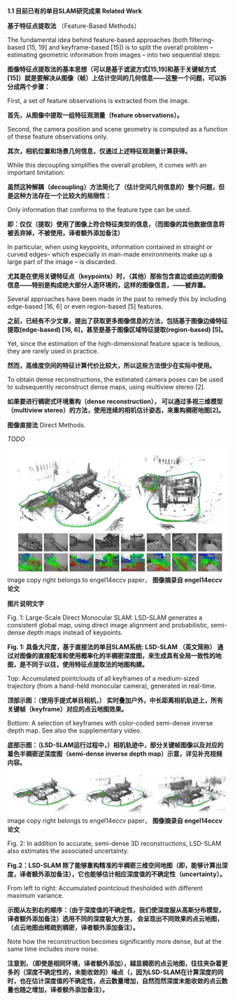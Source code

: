 **1.1 目前已有的单目SLAM研究成果 Related Work**

**基于特征点提取法** （Feature-Based Methods）

The fundamental idea behind feature-based approaches \(both filtering-based \[15, 19\] and keyframe-based \[15\]\) is to split the overall problem – estimating geometric information from images – into two sequential steps:

**图像特征点提取法的基本思想（可以是基于滤波方式\[15,19\]和基于关键帧方式\[15\]）就是要解决从图像（帧）上估计空间的几何信息——这整一个问题，可以拆分成两个步骤：**

First, a set of feature observations is extracted from the image.

**首先，从图像中提取一组特征观测量（feature observations）。**

Second, the camera position and scene geometry is computed as a function of these feature observations only.

**其次，相机位置和场景几何信息，仅通过上述特征观测量计算获得。**

While this decoupling simplifies the overall problem, it comes with an important limitation:

**虽然这种解耦（decoupling）方法简化了（估计空间几何信息的）整个问题，但是这种方法存在一个比较大的局限性：**

Only information that conforms to the feature type can be used.

**即：仅仅（提取）使用了图像上符合特征类型的信息，（而图像的其他数据信息将被丢弃掉，不被使用，译者额外添加备注）**

In particular, when using keypoints, information contained in straight or curved edges– which especially in man-made environments make up a large part of the image – is discarded.

**尤其是在使用关键特征点（keypoints）时，（其他）那些包含直边或曲边的图像信息——特别是构成绝大部分人造环境的，这样的图像信息，——被弃置。**

Several approaches have been made in the past to remedy this by including edge-based \[16, 6\] or even region-based \[5\] features.

**之前，已经有不少文章，提出了获取更多图像信息的方法，包括基于图像边缘特征提取\(edge-based\) \[16, 6\]，甚至是基于图像区域特征提取\(region-based\) \[5\]。**

Yet, since the estimation of the high-dimensional feature space is tedious, they are rarely used in practice.

**然而，高维度空间的特征计算代价比较大，所以这些方法很少在实际中使用。**

To obtain dense reconstructions, the estimated camera poses can be used to subsequently reconstruct dense maps, using multiview stereo \[2\].

**如果要进行稠密式环境重构（dense reconstruction）， 可以通过多视三维模型（multiview stereo）的方法，使用连续的相机估计姿态，来重构稠密地图\[2\]。**

**图像直接法** Direct Methods.

_TODO_

![](/assets/fig_1.png)image copy right belongs to engel14eccv paper， **图像摘录自 engel14eccv论文**

**图片说明文字**

Fig. 1: Large-Scale Direct Monocular SLAM: LSD-SLAM generates a consistent global map, using direct image alignment and probabilistic, semi-dense depth maps instead of keypoints.

**Fig. 1: 具备大尺度，基于直接法的单目SLAM系统: LSD-SLAM （英文简称） 通过对图像的直接配准和使用概率化的半稠密深度图，来生成具有全局一致性的地图，是不同于以往，使用特征点提取法的地图构建。**

Top: Accumulated pointclouds of all keyframes of a medium-sized trajectory \(from a hand-held monocular camera\), generated in real-time.

**顶部示图：（使用手提式单目相机，） 实时叠加户外，中长距离相机轨迹上，所有关键帧（keyframe）对应的点云地图效果。**

Bottom: A selection of keyframes with color-coded semi-dense inverse depth map. See also the supplementary video.

**底部示图：（LSD-SLAM运行过程中，）相机轨迹中，部分关键帧图像以及对应的着色半稠密逆深度图（semi-dense inverse depth map）示意，详见补充视频内容。**![](/assets/fig_2.png)image copy right belongs to engel14eccv paper， **图像摘录自 engel14eccv论文**

Fig. 2: In addition to accurate, semi-dense 3D reconstructions, LSD-SLAM also estimates the associated uncertainty.

**Fig.2：LSD-SLAM 除了能够重构精准的半稠密三维空间地图（即，能够计算出深度，译者额外添加备注），它也能够估计相应深度值的不确定性（uncertainty）。**

From left to right: Accumulated pointcloud thesholded with different maximum variance.

**示图从左到右的顺序：（由于深度值的不确定性，我们使深度服从高斯分布模型，译者额外添加备注）选用不同的深度极大方差， 会呈现出不同效果的点云地图，（点云地图由稀疏到稠密，译者额外添加备注）。**

Note how the reconstruction becomes significantly more dense, but at the same time includes more noise.

**注意到，（即使是相同环境，译者额外添加），越显稠密的点云地图，往往夹杂着更多的（深度不确定性的，未能收敛的）噪点（，因为LSD-SLAM在计算深度的同时，也在估计深度值的不确定性，点云数量增加，自然而然深度未能收敛的点云数量也随之增加，译者额外添加备注）。**





